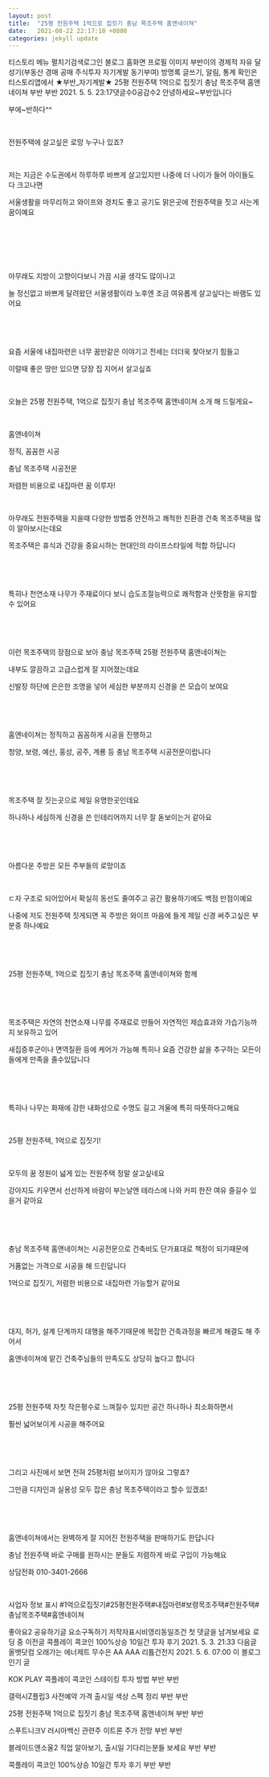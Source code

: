 ```yaml
---
layout: post
title:  "25평 전원주택 1억으로 집짓기 충남 목조주택 홈앤네이쳐"
date:   2021-08-22 22:17:10 +0800
categories: jekyll update
---
```

티스토리 메뉴 펼치기검색로그인
블로그 홈화면
프로필 이미지
부반이의 경제적 자유 달성기(부동산 경매 공매 주식투자 자기계발 동기부여)
방명록
글쓰기, 알림, 통계 확인은 티스토리앱에서
★부반_자기계발★
25평 전원주택 1억으로 집짓기 충남 목조주택 홈앤네이쳐
부반 부반
2021. 5. 5. 23:17댓글수0공감수2
안녕하세요~부반입니다

부에~반하다^^

​

전원주택에 살고싶은 로망 누구나 있죠?

​

저는 지금은 수도권에서 하루하루 바쁘게 살고있지만 나중에 더 나이가 들어 아이들도 다 크고나면

서울생활을 마무리하고 와이프와 경치도 좋고 공기도 맑은곳에 전원주택을 짓고 사는게 꿈이예요

​

​


​

아무래도 지방이 고향이다보니 가끔 시골 생각도 많이나고

늘 정신없고 바쁘게 달려왔던 서울생활이라 노후엔 조금 여유롭게 살고싶다는 바램도 있어요

​


​

요즘 서울에 내집마련은 너무 꿈만같은 이야기고 전세는 더더욱 찾아보기 힘들고

이럴때 좋은 땅만 있으면 당장 집 지어서 살고싶죠

​

오늘은 25평 전원주택, 1억으로 집짓기 충남 목조주택 홈앤네이쳐 소개 해 드릴게요~

​


 


홈앤네이쳐

정직, 꼼꼼한 시공

충남 목조주택 시공전문

저렴한 비용으로 내집마련 꿈 이루자!


 


​

아무래도 전원주택을 지을때 다양한 방법중 안전하고 쾌적한 친환경 건축 목조주택을 많이 알아보시는데요

목조주택은 휴식과 건강을 중요시하는 현대인의 라이프스타일에 적합 하답니다

​


 


​

특히나 천연소재 나무가 주재료이다 보니 습도조절능력으로 쾌적함과 산뜻함을 유지할수 있어요

​

​

이런 목조주택의 장점으로 보아 충남 목조주택 25평 전원주택 홈앤네이쳐는

내부도 깔끔하고 고급스럽게 잘 지어졌는데요

신발장 하단에 은은한 조명을 넣어 세심한 부분까지 신경을 쓴 모습이 보여요

​


​

홈앤네이쳐는 정직하고 꼼꼼하게 시공을 진행하고

청양, 보령, 예산, 홍성, 공주, 계룡 등 충남 목조주택 시공전문이랍니다

​


​

목조주택 잘 짓는곳으로 제일 유명한곳인데요

하나하나 세심하게 신경을 쓴 인테리어까지 너무 잘 돋보이는거 같아요

​


 


​

아름다운 주방은 모든 주부들의 로망이죠

​

ㄷ자 구조로 되어있어서 확실히 동선도 줄여주고 공간 활용하기에도 백점 만점이예요

나중에 저도 전원주택 짓게되면 꼭 주방은 와이프 마음에 들게 제일 신경 써주고싶은 부분중 하나예요

​



​

25평 전원주택, 1억으로 집짓기 충남 목조주택 홈앤네이쳐와 함께

​

​

목조주택은 자연의 천연소재 나무를 주재료로 만들어 자연적인 제습효과와 가습기능까지 보유하고 있어

새집증후군이나 면역질환 등에 케어가 가능해 특히나 요즘 건강한 삶을 추구하는 모든이들에게 만족을 줄수있답니다

​


 


​

특히나 나무는 화재에 강한 내화성으로 수명도 길고 겨울에 특히 따뜻하다고해요

​

25평 전원주택, 1억으로 집짓기!

​

모두의 꿈 정원이 넓게 있는 전원주택 정말 살고싶네요

강아지도 키우면서 선선하게 바람이 부는날엔 테라스에 나와 커피 한잔 여유 즐길수 있을거 같아요

​


​

충남 목조주택 홈앤네이쳐는 시공전문으로 건축비도 단가표대로 책정이 되기때문에

거품없는 가격으로 시공을 해 드린답니다

1억으로 집짓기, 저렴한 비용으로 내집마련 가능할거 같아요

​


​

대지, 허가, 설계 단계까지 대행을 해주기때문에 복잡한 건축과정을 빠르게 해결도 해 주어서

홈앤네이쳐에 맡긴 건축주님들의 만족도도 상당히 높다고 합니다

​


​

25평 전원주택 자칫 작은평수로 느껴질수 있지만 공간 하나하나 최소화하면서

훨씬 넓어보이게 시공을 해주어요

​


 


 


​

그리고 사진에서 보면 전혀 25평처럼 보이지가 않아요 그렇죠?

그만큼 디자인과 실용성 모두 잡은 충남 목조주택이라고 할수 있겠죠!

​


 


​

홈앤네이쳐에서는 완벽하게 잘 지어진 전원주택을 판매하기도 한답니다

충남 전원주택 바로 구매를 원하시는 분들도 저렴하게 바로 구입이 가능해요

상담전화 010-3401-2666

 

​


 

사업자 정보 표시
#1억으로집짓기#25평전원주택#내집마련#보령목조주택#전원주택#충남목조주택#홈앤네이쳐

좋아요2
공유하기글 요소구독하기
저작자표시비영리동일조건
첫 댓글을 남겨보세요
로딩 중
이전글
콕플레이 콕코인 100%상승 10일간 투자 후기
2021. 5. 3. 21:33
다음글
올뱃닷컴 오래가는 에너제트 무수은 AA AAA 리튬건전지
2021. 5. 6. 07:00
이 블로그 인기 글

KOK PLAY 콕플레이 콕코인 스테이킹 투자 방법
부반 부반

갤럭시Z플립3 사전예약 가격 출시일 색상 스펙 정리
부반 부반

25평 전원주택 1억으로 집짓기 충남 목조주택 홈앤네이쳐
부반 부반

스푸트니크V 러시아백신 관련주 이트론 주가 전망
부반 부반

블레이드앤소울2 직업 알아보기, 출시일 기다리는분들 보세요
부반 부반

콕플레이 콕코인 100%상승 10일간 투자 후기
부반 부반
